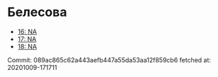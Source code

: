 # Белесова
- [16: NA](16.md)
- [17: NA](17.md)
- [18: NA](18.md)

Commit: 089ac865c62a443aefb447a55da53aa12f859cb6
 fetched at: 20201009-171711
